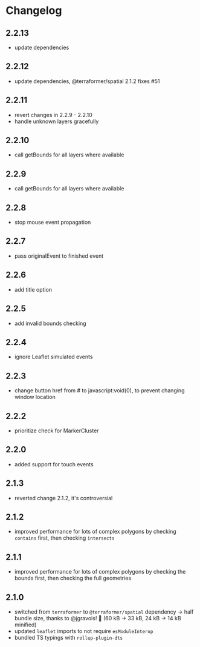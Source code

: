 # Changelog

## 2.2.13

- update dependencies

## 2.2.12

- update dependencies, @terraformer/spatial 2.1.2 fixes #51

## 2.2.11

- revert changes in 2.2.9 - 2.2.10
- handle unknown layers gracefully

## 2.2.10

- call getBounds for all layers where available

## 2.2.9

- call getBounds for all layers where available

## 2.2.8

- stop mouse event propagation

## 2.2.7

- pass originalEvent to finished event

## 2.2.6

- add title option

## 2.2.5

- add invalid bounds checking

## 2.2.4

- ignore Leaflet simulated events

## 2.2.3

- change button href from # to javascript:void(0), to prevent changing window location

## 2.2.2

- prioritize check for MarkerCluster

## 2.2.0

- added support for touch events

## 2.1.3

- reverted change 2.1.2, it's controversial

## 2.1.2

- improved performance for lots of complex polygons by checking `contains` first, then checking `intersects`

## 2.1.1

- improved performance for lots of complex polygons by checking the bounds first, then checking the full geometries

## 2.1.0

- switched from `terraformer` to `@terraformer/spatial` dependency -> half bundle size, thanks to @jgravois! 🎉 (60 kB -> 33 kB, 24 kB -> 14 kB minified)
- updated `leaflet` imports to not require `esModuleInterop`
- bundled TS typings with `rollup-plugin-dts`